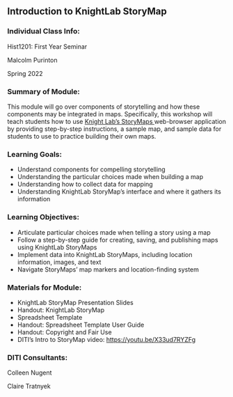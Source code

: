 ## Introduction to KnightLab StoryMap

### Individual Class Info:

Hist1201: First Year Seminar

Malcolm Purinton

Spring 2022

### Summary of Module:

This module will go over components of storytelling and how these components may be integrated in maps. Specifically, this workshop will teach students how to use [Knight Lab’s StoryMaps ](https://storymap.knightlab.com/)web-browser application by providing step-by-step instructions, a sample map, and sample data for students to use to practice building their own maps. 

### Learning Goals:

* Understand components for compelling storytelling
* Understanding the particular choices made when building a map
* Understanding how to collect data for mapping
* Understanding KnightLab StoryMap’s interface and where it gathers its information

### Learning Objectives:

- Articulate particular choices made when telling a story using a map
- Follow a step-by-step guide for creating, saving, and publishing maps using KnightLab StoryMaps
- Implement data into KnightLab StoryMaps, including location information, images, and text
- Navigate StoryMaps’ map markers and location-finding system

### Materials for Module:

- KnightLab StoryMap Presentation Slides 
- Handout: KnightLab StoryMap
- Spreadsheet Template
- Handout: Spreadsheet Template User Guide
- Handout: Copyright and Fair Use
- DITI’s Intro to StoryMap video: https://youtu.be/X33ud7RYZFg 

### DITI Consultants:

Colleen Nugent

Claire Tratnyek